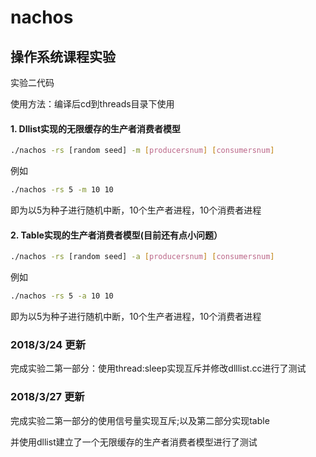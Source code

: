 # nachos

## 操作系统课程实验

实验二代码

使用方法：编译后cd到threads目录下使用

#### 1. Dllist实现的无限缓存的生产者消费者模型

```bash
./nachos -rs [random seed] -m [producersnum] [consumersnum]
```

例如
```bash
./nachos -rs 5 -m 10 10 
```
即为以5为种子进行随机中断，10个生产者进程，10个消费者进程

#### 2. Table实现的生产者消费者模型(目前还有点小问题）

```bash
./nachos -rs [random seed] -a [producersnum] [consumersnum]
```

例如
```bash
./nachos -rs 5 -a 10 10 
```
即为以5为种子进行随机中断，10个生产者进程，10个消费者进程


### 2018/3/24 更新

完成实验二第一部分：使用thread:sleep实现互斥并修改dlllist.cc进行了测试

### 2018/3/27 更新
完成实验二第一部分的使用信号量实现互斥;以及第二部分实现table

并使用dllist建立了一个无限缓存的生产者消费者模型进行了测试
